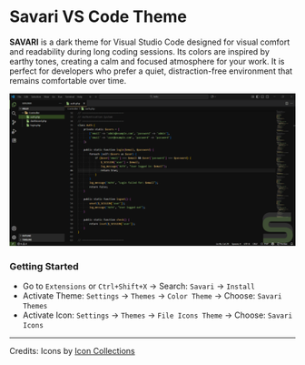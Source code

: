 # Savari VS Code Theme

**SAVARI** is a dark theme for Visual Studio Code designed for visual comfort and readability during long coding sessions. Its colors are inspired by earthy tones, creating a calm and focused atmosphere for your work. It is perfect for developers who prefer a quiet, distraction-free environment that remains comfortable over time.

![Savari Theme Preview](./preview.png)

### Getting Started

- Go to `Extensions` or `Ctrl+Shift+X` → Search: `Savari` → `Install`
- Activate Theme: `Settings` → `Themes` → `Color Theme` → Choose: `Savari Themes`
- Activate Icon: `Settings` → `Themes` → `File Icons Theme` → Choose: `Savari Icons`

---

Credits: Icons by [Icon Collections](https://www.svgrepo.com/collection/chunk-16px-thick-interface-icons)
